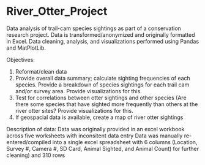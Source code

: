 # River_Otter_Project
Data analysis of trail-cam species sightings as part of a conservation research project. Data is transformed/anonymized and originally formatted in Excel. Data cleaning, analysis, and visualizations performed using Pandas and MatPlotLib.

Objectives:
1) Reformat/clean data
2) Provide overall data summary; calculate sighting frequencies of each species. Provide a breakdown of species sightings for each trail cam and/or survey area. Provide visualizations for this.
3) Test for correlations between otter sightings and other species (Are there some species that have sighted more frequently than others at the river otter sites? Provide visualizations for this.
4) If geospacial data is available, create a map of river otter sightings

Description of data:
Data was originally provided in an excel workbook across five worksheets with inconsitent data entry
Data was manually re-entered/compiled into a single excel spreadsheet with 6 columns (Location, Survey #, Camera #, SD Card, Animal Sighted, and Animal Count) for further cleaning) and 310 rows
